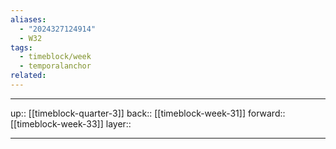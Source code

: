 ```yaml
---
aliases:
  - "2024327124914"
  - W32
tags:
  - timeblock/week
  - temporalanchor
related:
---
```




***

up:: [[timeblock-quarter-3]]
back:: [[timeblock-week-31]]
forward:: [[timeblock-week-33]]
layer:: 

***
